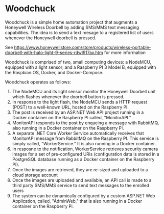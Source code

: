 # Woodchuck
Woodchuck is a simple home automation project that augments a Honeywell Wireless Doorbell by adding SMS/MMS text messaging capabilities.  The idea is to send a text mesage to a registered list of users whenever the Honeywell doorbell is pressed.  

See https://www.honeywellstore.com/store/products/wireless-portable-doorbell-with-halo-light-9-series-rdwl917ax.htm for more information

Woodchuck is comprised of two, small computing devices: a NodeMCU, equipped with a light sensor; and a Raspberry PI 3 Model B, equipped with the Raspbian OS, Docker, and Docker-Compose.

Woodchuck operates as follows:
1. The NodeMCU and its light sensor monitor the Honeywell Doorbell unit which flashes whenever the doorbell button is pressed.
2. In response to the light flash, the NodeMCU sends a HTTP request (POST) to a well-known URL, hosted on the Raspberry PI.
3. The post is received by an ASP.NET Web API project running in a Docker container on the Raspberry PI called, "MonitorAPI."
4. MonitorAPI responds to the post by enqueing a message with RabbitMQ, also running in a Docker container on the Raspberry PI.
5. A separate .NET Core Worker Service automatically receives that MonitorAPI message from RabbitMQ on the Raspberry PI.  This service is simply called, "WorkerService."  It is also running in a Docker container.
6. In resposne to the notification, WorkerService retrieves security camera images for a set of pre-configured URIs (configuration data is stored in a PostgreSQL database running as a Docker container on the Raspberry PI).
7. Once the images are retrieved, they are re-sized and uploaded to a cloud storage account
8. Once the images are uploaded and available, an API call is made to a third party SMS/MMS service to send text messages to the enrolled users
9. The system can be dynamically configured by a custom ASP.NET Web Application, called, "AdminWeb," that is also running in a Docker container on the Raspberry Pi.
